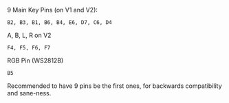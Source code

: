 9 Main Key Pins (on V1 and V2):

`
B2, B3, B1, B6, B4, E6, D7, C6, D4
`

A, B, L, R on V2

`
F4, F5, F6, F7
`

RGB Pin (WS2812B)

`
B5
`

Recommended to have 9 pins be the first ones, for backwards compatibility and sane-ness.
